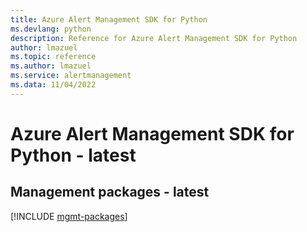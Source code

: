 ```yaml
---
title: Azure Alert Management SDK for Python
ms.devlang: python
description: Reference for Azure Alert Management SDK for Python
author: lmazuel
ms.topic: reference
ms.author: lmazuel
ms.service: alertmanagement
ms.data: 11/04/2022
---
```

# Azure Alert Management SDK for Python - latest

## Management packages - latest
[!INCLUDE [mgmt-packages](alert-management-mgmt-index.md)]
